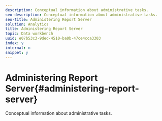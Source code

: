 ```yaml
---
description: Conceptual information about administrative tasks.
seo-description: Conceptual information about administrative tasks.
seo-title: Administering Report Server
solution: Analytics
title: Administering Report Server
topic: Data workbench
uuid: e07b53c3-9ded-4510-ba0b-47ce4cca3303
index: y
internal: n
snippet: y
---
```


# Administering Report Server{#administering-report-server}

Conceptual information about administrative tasks.

